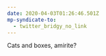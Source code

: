 ```yaml
---
date: 2020-04-03T01:26:46.501Z
mp-syndicate-to:
  - twitter_bridgy_no_link
---
```


Cats and boxes, amirite?
